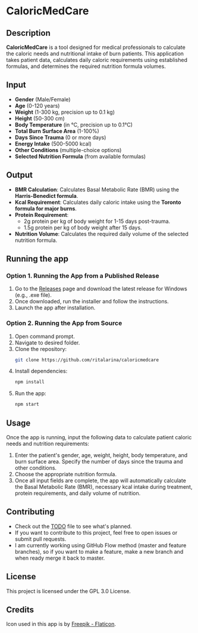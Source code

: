 # CaloricMedCare

## Description
**CaloricMedCare** is a tool designed for medical professionals to calculate the caloric needs and nutritional intake of burn patients. This application takes patient data, calculates daily caloric requirements using established formulas, and determines the required nutrition formula volumes.

## Input
  - **Gender** (Male/Female)
  - **Age** (0-120 years)
  - **Weight** (1-300 kg, precision up to 0.1 kg)
  - **Height** (50-300 cm)
  - **Body Temperature** (in °C, precision up to 0.1°C)
  - **Total Burn Surface Area** (1-100%)
  - **Days Since Trauma** (0 or more days)
  - **Energy Intake** (500-5000 kcal)
  - **Other Conditions** (multiple-choice options)
  - **Selected Nutrition Formula** (from available formulas)

## Output
- **BMR Calculation**: Calculates Basal Metabolic Rate (BMR) using the **Harris-Benedict formula**.
- **Kcal Requirement**: Calculates daily caloric intake using the **Toronto formula for major burns**.
- **Protein Requirement**:
  - 2g protein per kg of body weight for 1-15 days post-trauma.
  - 1.5g protein per kg of body weight after 15 days.
- **Nutrition Volume**: Calculates the required daily volume of the selected nutrition formula.

## Running the app
### Option 1. Running the App from a Published Release
1. Go to the [Releases](https://github.com/ritalarina/caloricmedcare/releases) page and download the latest release for Windows (e.g., .exe file).
2. Once downloaded, run the installer and follow the instructions.
3. Launch the app after installation.

### Option 2. Running the App from Source
1. Open command prompt.
2. Navigate to desired folder.
3. Clone the repository:
   ```bash
   git clone https://github.com/ritalarina/caloricmedcare
   ```
4. Install dependencies:
   ```bash
   npm install
   ```
6. Run the app:
   ```bash
   npm start
   ```
## Usage
Once the app is running, input the following data to calculate patient caloric needs and nutrition requirements:
1. Enter the patient's gender, age, weight, height, body temperature, and burn surface area. Specify the number of days since the trauma and other conditions.
2. Choose the appropriate nutrition formula.
3. Once all input fields are complete, the app will automatically calculate the Basal Metabolic Rate (BMR), necessary kcal intake during treatment, protein requirements, and daily volume of nutrition.

## Contributing
- Check out the [TODO](https://github.com/ritalarina/caloricmedcare/blob/master/TODO.md) file to see what's planned.
- If you want to contribute to this project, feel free to open issues or submit pull requests.
- I am currently working using GitHub Flow method (master and feature branches), so if you want to make a feature, make a new branch and when ready merge it back to master.

## License
This project is licensed under the GPL 3.0 License.

## Credits
Icon used in this app is by [Freepik - Flaticon](https://www.flaticon.com/free-icons/nutrient).

